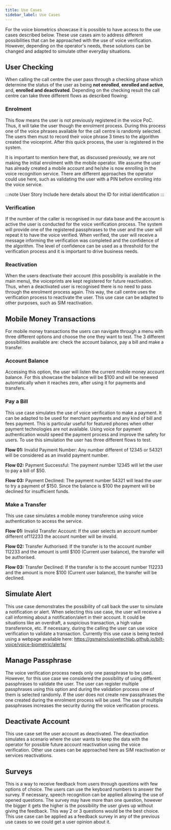 ```yaml
---
title: Use Cases
sidebar_label: Use Cases
---
```


For the voice biometrics showcase it is possible to have access to the use cases
described below. These use cases aim to address different possibilities that can
be approached with the use of voice verification. However, depending on the
operator's needs, these solutions can be changed and adapted to simulate other
everyday situations.

## User Checking

When calling the call centre the user pass through a checking phase which
determine the status of the user as being **not enrolled**, **enrolled and
active**, and, **enrolled and deactivated**. Depending on the checking result
the call centre can take three different flows as described flowing:

### Enrolment

This flow means the user is not previously registered in the voice PoC. Thus, it
will take the user though the enrolment process. During this process one of the
voice phrases available for the call centre is randomly selected. The users then
must to record their voice phrase 3 times to the algorithm created the
voiceprint. After this quick process, the user is registered in the system.

It is important to mention here that, as discussed previously, we are not making
the initial enrolment with the mobile operator. We assume the user has already
created a mobile account and he/she is now enrolling in the voice recognition
service. There are different approaches the operator could use here, such as
validating the user with a PIN before enrolling into the voice service.

:::note User Story Include here details about the ID for initial identification
:::

### Verification

If the number of the caller is recognised in our data base and the account is
active the user is conducted for the voice verification process. The system will
provide one of the registered passphrases to the user and the user will repeat
it to have the voice verified. When verified, the user will receive a message
informing the verification was completed and the confidence of the algorithm.
The level of confidence can be used as a threshold for the verification process
and it is important to drive business needs.

### Reactivation

When the users deactivate their account (this possibility is available in the
main menu), the voiceprints are kept registered for future reactivation. Thus,
when a deactivated user is recognised there is no need to pass through the
enrolment process again. This way, the call centre uses the verification process
to reactivate the user. This use case can be adapted to other purposes, such as
SIM reactivation.

## Mobile Money Transactions

For mobile money transactions the users can navigate through a menu with three
different options and choose the one they want to test. The 3 different
possibilities available are: check the account balance, pay a bill and make a
transfer.

### Account Balance

Accessing this option, the user will listen the current mobile money account
balance. For this showcase the balance will be \$100 and will be renewed
automatically when it reaches zero, after using it for payments and transfers.

### Pay a Bill

This use case simulates the use of voice verification to make a payment. It can
be adapted to be used for merchant payments and any kind of bill and fees
payment. This is particular useful for featured phones when other payment
technologies are not available. Using voice for payment authentication would
speed the payment process and improve the safety for users. To use this
simulation the user has three different flows to test.

**Flow 01:** Invalid Payment Number: Any number different of 12345 or 54321 will
be considered as an invalid payment number.

**Flow 02:** Payment Successful: The payment number 12345 will let the user to
pay a bill of \$50.

**Flow 03:** Payment Declined: The payment number 54321 will lead the user to
try a payment of $150. Since the balance is $100 the payment will be declined
for insufficient funds.

### Make a Transfer

This use case simulates a mobile money transference using voice authentication
to access the service.

**Flow 01:** Invalid Transfer Account: If the user selects an account number
different of112233 the account number will be invalid.

**Flow 02:** Transfer Authorised: If the transfer is to the account number
112233 and the amount is until \$100 (Current user balance), the transfer will
be authorised.

**Flow 03:** Transfer Declined: If the transfer is to the account number 112233
and the amount is more \$100 (Current user balance), the transfer will be
declined.

## Simulate Alert

This use case demonstrates the possibility of call back the user to simulate a
notification or alert. When selecting this use case, the user will receive a
call informing about a notification/alert in their account. It could be
situations like an overdraft, a suspicious transaction, a high value
transference, etc. If necessary, during the calling the user can use voice
verification to validate a transaction. Currently this use case is being tested
using a webpage available here:
https://gsmainclusivetechlab.github.io/bilt-voice/voice-biometric/alerts/

## Manage Passphrase

The voice verification process needs only one passphrase to be used. However,
for this use case we considered the possibility of using different passphrases
to validate the user. The user can register multiple passphrases using this
option and during the validation process one of them is selected randomly. If
the user does not create new passphrases the one created during the enrolment
process will be used. The use of multiple passphrases increases the security
during the voice verification process.

## Deactivate Account

This use case set the user account as deactivated. The deactivation simulates a
scenario where the user wants to keep the data with the operator for possible
future account reactivation using the voice verification. Other use cases can be
approached here as SIM reactivation or services reactivations.

## Surveys

This is a way to receive feedback from users through questions with few options
of choice. The users can use the keyboard numbers to answer the survey. If
necessary, speech recognition can be applied allowing the use of opened
questions. The survey may have more than one question, however the bigger it
gets the higher is the possibility the user gives up without giving the
feedback. This way 2 or 3 questions would be the best choice. This use case can
be applied as a feedback survey in any of the previous use cases so we could get
a user opinion about it.
